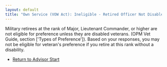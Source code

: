 ```yaml
---
layout: default
title: "Own Service (VOW Act): Ineligible - Retired Officer Not Disabled"
---
```


Military retirees at the rank of Major, Lieutenant Commander, or higher are not eligible for preference unless they are disabled veterans. (OPM Vet Guide, section ['Types of Preference']). Based on your responses, you may not be eligible for veteran's preference if you retire at this rank without a disability.

*   [Return to Advisor Start](./start.md)
